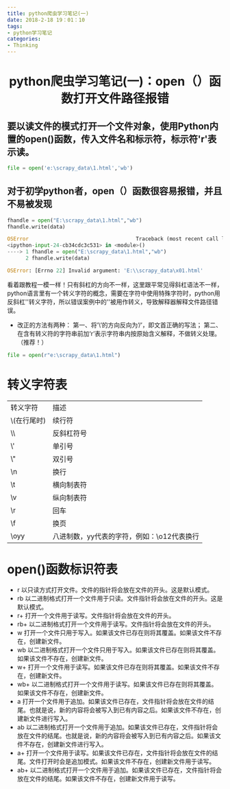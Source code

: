 ```yaml
---
title: python爬虫学习笔记(一)
date: 2018-2-18 19：01：10
tags:
- python学习笔记
categories:
- Thinking
---
```


# <center>python爬虫学习笔记(一)：open（）函数打开文件路径报错<center> #
## 要以读文件的模式打开一个文件对象，使用Python内置的open()函数，传入文件名和标示符，标示符'r'表示读。 ##
```python
file = open('e:\scrapy_data\1.html','wb')
```
## 对于初学python者，open（）函数很容易报错，并且不易被发现 ##
```python
fhandle = open("E:\scrapy_data\1.html","wb")
fhandle.write(data)

OSError                                   Traceback (most recent call last)
<ipython-input-24-cb34cdc3c531> in <module>()
----> 1 fhandle = open("E:\scrapy_data\1.html","wb")
      2 fhandle.write(data)

OSError: [Errno 22] Invalid argument: 'E:\\scrapy_data\x01.html'
```
看着跟教程一模一样！只有斜杠的方向不一样，这里跟平常见得斜杠语法不一样，python语言里有一个转义字符的概念，需要在字符中使用特殊字符时，python用反斜杠'\'转义字符，所以错误案例中的'\'被用作转义，导致解释器解释文件路径错误。

* 改正的方法有两种：
     第一、将’\’的方向反向为’/’，即文首正确的写法；
     第二、在含有转义符的字符串前加‘r’表示字符串内按原始含义解释，不做转义处理。（推荐！）

```python
file = open(r"e:\scrapy_data\1.html")
```

# 转义字符表 
<center><table>
    <tr>
        <td>转义字符</td>
        <td>描述</td>
    </tr>
    <tr>
        <td>\(在行尾时)</td>
        <td>续行符</td>
    </tr>
    <tr>
        <td>\\</td>
        <td>反斜杠符号</td>
    </tr>
    <tr>
        <td>\'</td>
        <td>单引号</td>
    </tr>
    <tr>
        <td>\"</td>
        <td>双引号</td>
    </tr>
    <tr>
        <td>\n</td>
        <td>换行</td>
    </tr>
    <tr>
        <td>\t</td>
        <td>横向制表符</td>
    </tr>
    <tr>
        <td>\v</td>
        <td>纵向制表符</td>
    </tr>
    <tr>
        <td>\r</td>
        <td>回车</td>
    </tr>
    <tr>
        <td>\f</td>
        <td>	
换页</td>
    </tr>
    <tr>
        <td>\oyy</td>
        <td>八进制数，yy代表的字符，例如：\o12代表换行</td>
    </tr>
</table>
</center>


# open()函数标识符表 #

* r 以只读方式打开文件。文件的指针将会放在文件的开头。这是默认模式。
* rb 以二进制格式打开一个文件用于只读。文件指针将会放在文件的开头。这是默认模式。
* r+ 打开一个文件用于读写。文件指针将会放在文件的开头。
* rb+ 以二进制格式打开一个文件用于读写。文件指针将会放在文件的开头。
* w 打开一个文件只用于写入。如果该文件已存在则将其覆盖。如果该文件不存在，创建新文件。
* wb 以二进制格式打开一个文件只用于写入。如果该文件已存在则将其覆盖。如果该文件不存在，创建新文件。
* w+ 打开一个文件用于读写。如果该文件已存在则将其覆盖。如果该文件不存在，创建新文件。
* wb+ 以二进制格式打开一个文件用于读写。如果该文件已存在则将其覆盖。如果该文件不存在，创建新文件。
* a 打开一个文件用于追加。如果该文件已存在，文件指针将会放在文件的结尾。也就是说，新的内容将会被写入到已有内容之后。如果该文件不存在，创建新文件进行写入。
* ab 以二进制格式打开一个文件用于追加。如果该文件已存在，文件指针将会放在文件的结尾。也就是说，新的内容将会被写入到已有内容之后。如果该文件不存在，创建新文件进行写入。
* a+ 打开一个文件用于读写。如果该文件已存在，文件指针将会放在文件的结尾。文件打开时会是追加模式。如果该文件不存在，创建新文件用于读写。
* ab+ 以二进制格式打开一个文件用于追加。如果该文件已存在，文件指针将会放在文件的结尾。如果该文件不存在，创建新文件用于读写。


